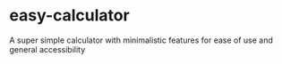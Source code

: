 # easy-calculator
A super simple calculator with minimalistic features for ease of use and general accessibility
